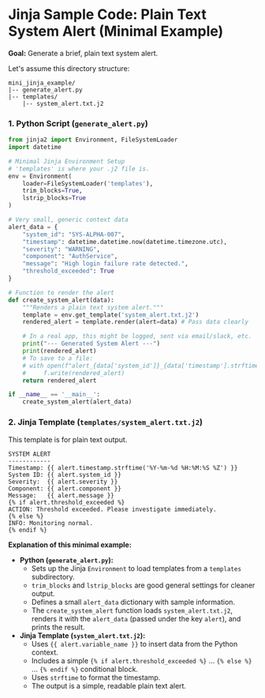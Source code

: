 # Jinja Sample Code: Plain Text System Alert (Minimal Example)

**Goal:** Generate a brief, plain text system alert.

Let's assume this directory structure:

```
mini_jinja_example/
|-- generate_alert.py
|-- templates/
    |-- system_alert.txt.j2
```

### 1\. Python Script (`generate_alert.py`)

```python
from jinja2 import Environment, FileSystemLoader
import datetime

# Minimal Jinja Environment Setup
# 'templates' is where your .j2 file is.
env = Environment(
    loader=FileSystemLoader('templates'),
    trim_blocks=True,
    lstrip_blocks=True
)

# Very small, generic context data
alert_data = {
    "system_id": "SYS-ALPHA-007",
    "timestamp": datetime.datetime.now(datetime.timezone.utc),
    "severity": "WARNING",
    "component": "AuthService",
    "message": "High login failure rate detected.",
    "threshold_exceeded": True
}

# Function to render the alert
def create_system_alert(data):
    """Renders a plain text system alert."""
    template = env.get_template('system_alert.txt.j2')
    rendered_alert = template.render(alert=data) # Pass data clearly

    # In a real app, this might be logged, sent via email/slack, etc.
    print("--- Generated System Alert ---")
    print(rendered_alert)
    # To save to a file:
    # with open(f"alert_{data['system_id']}_{data['timestamp'].strftime('%Y%m%d%H%M%S')}.txt", "w") as f:
    #     f.write(rendered_alert)
    return rendered_alert

if __name__ == '__main__':
    create_system_alert(alert_data)
```

### 2\. Jinja Template (`templates/system_alert.txt.j2`)

This template is for plain text output.

```jinja
SYSTEM ALERT
------------
Timestamp: {{ alert.timestamp.strftime('%Y-%m-%d %H:%M:%S %Z') }}
System ID: {{ alert.system_id }}
Severity:  {{ alert.severity }}
Component: {{ alert.component }}
Message:   {{ alert.message }}
{% if alert.threshold_exceeded %}
ACTION: Threshold exceeded. Please investigate immediately.
{% else %}
INFO: Monitoring normal.
{% endif %}
```

**Explanation of this minimal example:**

  * **Python (`generate_alert.py`):**
      * Sets up the Jinja `Environment` to load templates from a `templates` subdirectory.
      * `trim_blocks` and `lstrip_blocks` are good general settings for cleaner output.
      * Defines a small `alert_data` dictionary with sample information.
      * The `create_system_alert` function loads `system_alert.txt.j2`, renders it with the `alert_data` (passed under the key `alert`), and prints the result.
  * **Jinja Template (`system_alert.txt.j2`):**
      * Uses `{{ alert.variable_name }}` to insert data from the Python context.
      * Includes a simple `{% if alert.threshold_exceeded %}` ... `{% else %}` ... `{% endif %}` conditional block.
      * Uses `strftime` to format the timestamp.
      * The output is a simple, readable plain text alert.
